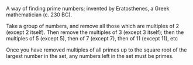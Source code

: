 A way of finding prime numbers; invented by Eratosthenes, a Greek
mathematician (c. 230 BC).

Take a group of numbers, and remove all those which are multiples of 2
(except 2 itself). Then remove the multiples of 3 (except 3 itself);
then the multiples of 5 (except 5), then of 7 (except 7), then of 11
(except 11), etc

Once you have removed multiples of all primes up to the square root of
the largest number in the set, any numbers left in the set must be
primes.
